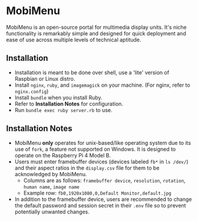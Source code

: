 # MobiMenu

MobiMenu is an open-source portal for multimedia display units. It's niche functionality is remarkably simple and designed for quick deployment and ease of use across multiple levels of technical aptitude.

## Installation

* Installation is meant to be done over shell, use a 'lite' version of Raspbian or Linux distro.
* Install `nginx`, `ruby`, and `imagemagick` on your machine. (For nginx, refer to `nginx.config`)
* Install `bundle` when you install Ruby.
* Refer to **Installation Notes** for configuration.
* Run `bundle exec ruby server.rb` to use.

## Installation Notes

* MobiMenu **only** operates for unix-based/like operating system due to its use of `fork`, a feature not supported on Windows. It is designed to operate on the Raspberry Pi 4 Model B.
* Users must enter framebuffer devices (devices labeled `fb*` in `ls /dev/`) and their aspect ratios in the `display.csv` file for them to be acknowledged by MobiMenu.
  * Columns are as follows: `framebuffer device`, `resolution`, `rotation`, `human name`, `image name`
  * Example row: `fb0,1920x1080,0,Default Monitor,default.jpg`
* In addition to the framebuffer device, users are recommended to change the default password and session secret in their `.env` file so to prevent potentially unwanted changes.
